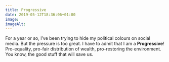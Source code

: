 ```yaml
---
title: Progressive
date: 2019-05-12T18:36:06+01:00
image: 
imageAlt: 
---
```


For a year or so, I’ve been trying to hide my political colours on social media. But the pressure is too great. I have to admit that I am a **Progressive**! Pro-equality, pro-fair distribution of wealth, pro-restoring the environment. You know, the good stuff that will save us.
